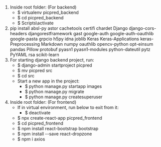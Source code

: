 1. Inside root folder: (For backend)
   - $ virtualenv picpred_backend
   - $ cd picpred_backend
   - $ Scripts\activate 
2. pip install absl-py astor cachetools certifi chardet Django django-cors-headers djangorestframework gast google-auth google-auth-oauthlib google-pasta grpcio h5py idna joblib Keras Keras-Applications keras-Preprocessing Markdown numpy oauthlib opencv-python opt-einsum pandas Pillow protobuf pyasn1 pyasn1-modules python-dateutil pytz PyYAML rsa scikit-learn
3. For starting django backend project, run:
   - $ django-admin startproject picpred
   - $ mv picpred src
   - $ cd src
   - Start a new app in the project:
      - $ python manage.py startapp images
      - $ python manage.py migrate
      - $ python manage.py createsuperuser
4. Inside root folder: (For frontend)
   - If in virtual environment, run below to exit from it:
       - $ deactivate
   - $ npx create-react-app picpred_frontend
   - $ cd picpred_frontend
   - $ npm install react-bootstrap bootstrap
   - $ npm install --save react-dropzone
   - $ npm i axios